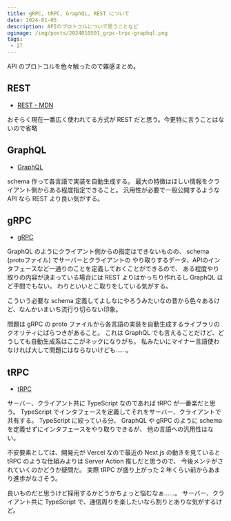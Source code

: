 ```yaml
---
title: gRPC, tRPC, GraphQL, REST について
date: 2024-01-05
description: APIのプロトコルについて思うことなど
ogimage: /img/posts/2024010501_grpc-trpc-graphql.png
tags:
 - IT
---
```


API のプロトコルを色々触ったので雑感まとめ。

## REST

* [REST - MDN](https://developer.mozilla.org/en-US/docs/Glossary/REST)

おそらく現在一番広く使われてる方式が REST だと思う。今更特に言うことはないので省略

## GraphQL

* [GraphQL](https://graphql.org)

schema 作って各言語で実装を自動生成する。
最大の特徴はほしい情報をクライアント側からある程度指定できること。
汎用性が必要で一般公開するような API なら REST より良い気がする。

## gRPC

* [gRPC](https://grpc.io)

GraphQL のようにクライアント側からの指定はできないものの、 schema (protoファイル) でサーバーとクライアントの
やり取りするデータ、APIのインタフェースなど一通りのことを定義しておくことができるので、
ある程度やり取りの内容が決まっている場合には REST よりはかっちり作れるし GraphQL ほど手間でもない。
わりといいとこ取りをしている気がする。

こういう必要な schema 定義してよしなにやろうみたいなの昔から色々あるけど、なんかいまいち流行り切らない印象。

問題は gRPC の proto ファイルから各言語の実装を自動生成するライブラリのクオリティにばらつきがあること。
これは GraphQL でも言えることだけど、どうしても自動生成系はここがネックになりがち。
私みたいにマイナー言語使わなければ大して問題にはならないけども……。

## tRPC

* [tRPC](https://trpc.io)

サーバー、クライアント共に TypeScript なのであれば tRPC が一番楽だと思う。
TypeScript でインタフェースを定義してそれをサーバー、クライアントで共有する。
TypeScript に絞っている分、 GraphQL や gRPC のように schema を定義せずにインタフェースをやり取りできるが、
他の言語への汎用性はない。

不安要素としては、開発元が Vercel なので最近の Next.js の動きを見ていると tRPC のような仕組みよりは Server Action 推しだと思うので、
今後メンテがされていくのかどうか疑問だ。
実際 tRPC が盛り上がった 2 年くらい前からあまり進歩がなさそう。

良いものだと思うけど採用するかどうかちょっと悩むなぁ……。
サーバー、クライアント共に TypeScript で、通信周りを楽したいなら割りとありな気がするけど。
